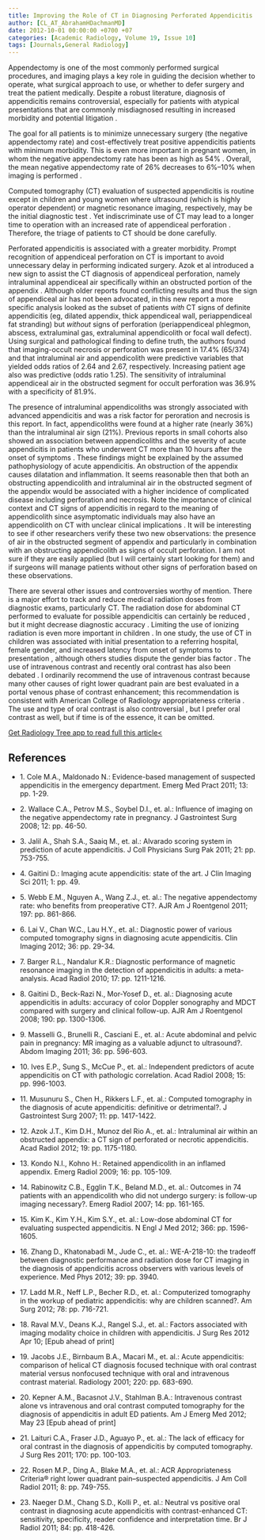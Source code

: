 ```yaml
---
title: Improving the Role of CT in Diagnosing Perforated Appendicitis
author: [CL_AT_AbrahamHDachmanMD]
date: 2012-10-01 00:00:00 +0700 +07
categories: [Academic Radiology, Volume 19, Issue 10]
tags: [Journals,General Radiology]
---
```

Appendectomy is one of the most commonly performed surgical procedures, and imaging plays a key role in guiding the decision whether to operate, what surgical approach to use, or whether to defer surgery and treat the patient medically. Despite a robust literature, diagnosis of appendicitis remains controversial, especially for patients with atypical presentations that are commonly misdiagnosed resulting in increased morbidity and potential litigation .

The goal for all patients is to minimize unnecessary surgery (the negative appendectomy rate) and cost-effectively treat positive appendicitis patients with minimum morbidity. This is even more important in pregnant women, in whom the negative appendectomy rate has been as high as 54% . Overall, the mean negative appendectomy rate of 26% decreases to 6%–10% when imaging is performed .

Computed tomography (CT) evaluation of suspected appendicitis is routine except in children and young women where ultrasound (which is highly operator dependent) or magnetic resonance imaging, respectively, may be the initial diagnostic test . Yet indiscriminate use of CT may lead to a longer time to operation with an increased rate of appendiceal perforation . Therefore, the triage of patients to CT should be done carefully.

Perforated appendicitis is associated with a greater morbidity. Prompt recognition of appendiceal perforation on CT is important to avoid unnecessary delay in performing indicated surgery. Azok et al introduced a new sign to assist the CT diagnosis of appendiceal perforation, namely intraluminal appendiceal air specifically within an obstructed portion of the appendix . Although older reports found conflicting results and thus the sign of appendiceal air has not been advocated, in this new report a more specific analysis looked as the subset of patients _with_ CT signs of definite appendicitis (eg, dilated appendix, thick appendiceal wall, periappendiceal fat stranding) but _without_ signs of perforation (periappendiceal phlegmon, abscess, extraluminal gas, extraluminal appendicolith or focal wall defect). Using surgical and pathological finding to define truth, the authors found that imaging-occult necrosis or perforation was present in 17.4% (65/374) and that intraluminal air and appendicolith were predictive variables that yielded odds ratios of 2.64 and 2.67, respectively. Increasing patient age also was predictive (odds ratio 1.25). The sensitivity of intraluminal appendiceal air in the obstructed segment for occult perforation was 36.9% with a specificity of 81.9%.

The presence of intraluminal appendicoliths was strongly associated with advanced appendicitis and was a risk factor for peroration and necrosis is this report. In fact, appendicoliths were found at a higher rate (nearly 36%) than the intraluminal air sign (21%). Previous reports in small cohorts also showed an association between appendicoliths and the severity of acute appendicitis in patients who underwent CT more than 10 hours after the onset of symptoms . These findings might be explained by the assumed pathophysiology of acute appendicitis. An obstruction of the appendix causes dilatation and inflammation. It seems reasonable then that both an obstructing appendicolith and intraluminal air in the obstructed segment of the appendix would be associated with a higher incidence of complicated disease including perforation and necrosis. Note the importance of clinical context and CT signs of appendicitis in regard to the meaning of appendicolith since asymptomatic individuals may also have an appendicolith on CT with unclear clinical implications . It will be interesting to see if other researchers verify these two new observations: the presence of air in the obstructed segment of appendix and particularly in combination with an obstructing appendicolith as signs of occult perforation. I am not sure if they are easily applied (but I will certainly start looking for them) and if surgeons will manage patients without other signs of perforation based on these observations.

There are several other issues and controversies worthy of mention. There is a major effort to track and reduce medical radiation doses from diagnostic exams, particularly CT. The radiation dose for abdominal CT performed to evaluate for possible appendicitis can certainly be reduced , but it might decrease diagnostic accuracy . Limiting the use of ionizing radiation is even more important in children . In one study, the use of CT in children was associated with initial presentation to a referring hospital, female gender, and increased latency from onset of symptoms to presentation , although others studies dispute the gender bias factor . The use of intravenous contrast and recently oral contrast has also been debated . I ordinarily recommend the use of intravenous contrast because many other causes of right lower quadrant pain are best evaluated in a portal venous phase of contrast enhancement; this recommendation is consistent with American College of Radiology appropriateness criteria . The use and type of oral contrast is also controversial , but I prefer oral contrast as well, but if time is of the essence, it can be omitted.

[Get Radiology Tree app to read full this article<](https://clinicalpub.com/app)

## References

- 1\. Cole M.A., Maldonado N.: Evidence-based management of suspected appendicitis in the emergency department. Emerg Med Pract 2011; 13: pp. 1-29.


- 2\. Wallace C.A., Petrov M.S., Soybel D.I., et. al.: Influence of imaging on the negative appendectomy rate in pregnancy. J Gastrointest Surg 2008; 12: pp. 46-50.


- 3\. Jalil A., Shah S.A., Saaiq M., et. al.: Alvarado scoring system in prediction of acute appendicitis. J Coll Physicians Surg Pak 2011; 21: pp. 753-755.


- 4\. Gaitini D.: Imaging acute appendicitis: state of the art. J Clin Imaging Sci 2011; 1: pp. 49.


- 5\. Webb E.M., Nguyen A., Wang Z.J., et. al.: The negative appendectomy rate: who benefits from preoperative CT?. AJR Am J Roentgenol 2011; 197: pp. 861-866.


- 6\. Lai V., Chan W.C., Lau H.Y., et. al.: Diagnostic power of various computed tomography signs in diagnosing acute appendicitis. Clin Imaging 2012; 36: pp. 29-34.


- 7\. Barger R.L., Nandalur K.R.: Diagnostic performance of magnetic resonance imaging in the detection of appendicitis in adults: a meta-analysis. Acad Radiol 2010; 17: pp. 1211-1216.


- 8\. Gaitini D., Beck-Razi N., Mor-Yosef D., et. al.: Diagnosing acute appendicitis in adults: accuracy of color Doppler sonography and MDCT compared with surgery and clinical follow-up. AJR Am J Roentgenol 2008; 190: pp. 1300-1306.


- 9\. Masselli G., Brunelli R., Casciani E., et. al.: Acute abdominal and pelvic pain in pregnancy: MR imaging as a valuable adjunct to ultrasound?. Abdom Imaging 2011; 36: pp. 596-603.


- 10\. Ives E.P., Sung S., McCue P., et. al.: Independent predictors of acute appendicitis on CT with pathologic correlation. Acad Radiol 2008; 15: pp. 996-1003.


- 11\. Musunuru S., Chen H., Rikkers L.F., et. al.: Computed tomography in the diagnosis of acute appendicitis: definitive or detrimental?. J Gastrointest Surg 2007; 11: pp. 1417-1422.


- 12\. Azok J.T., Kim D.H., Munoz del Rio A., et. al.: Intraluminal air within an obstructed appendix: a CT sign of perforated or necrotic appendicitis. Acad Radiol 2012; 19: pp. 1175-1180.


- 13\. Kondo N.I., Kohno H.: Retained appendicolith in an inflamed appendix. Emerg Radiol 2009; 16: pp. 105-109.


- 14\. Rabinowitz C.B., Egglin T.K., Beland M.D., et. al.: Outcomes in 74 patients with an appendicolith who did not undergo surgery: is follow-up imaging necessary?. Emerg Radiol 2007; 14: pp. 161-165.


- 15\. Kim K., Kim Y.H., Kim S.Y., et. al.: Low-dose abdominal CT for evaluating suspected appendicitis. N Engl J Med 2012; 366: pp. 1596-1605.


- 16\. Zhang D., Khatonabadi M., Jude C., et. al.: WE-A-218-10: the tradeoff between diagnostic performance and radiation dose for CT imaging in the diagnosis of appendicitis across observers with various levels of experience. Med Phys 2012; 39: pp. 3940.


- 17\. Ladd M.R., Neff L.P., Becher R.D., et. al.: Computerized tomography in the workup of pediatric appendicitis: why are children scanned?. Am Surg 2012; 78: pp. 716-721.


- 18\. Raval M.V., Deans K.J., Rangel S.J., et. al.: Factors associated with imaging modality choice in children with appendicitis. J Surg Res 2012 Apr 10; \[Epub ahead of print\]


- 19\. Jacobs J.E., Birnbaum B.A., Macari M., et. al.: Acute appendicitis: comparison of helical CT diagnosis focused technique with oral contrast material versus nonfocused technique with oral and intravenous contrast material. Radiology 2001; 220: pp. 683-690.


- 20\. Kepner A.M., Bacasnot J.V., Stahlman B.A.: Intravenous contrast alone vs intravenous and oral contrast computed tomography for the diagnosis of appendicitis in adult ED patients. Am J Emerg Med 2012; May 23 \[Epub ahead of print\]


- 21\. Laituri C.A., Fraser J.D., Aguayo P., et. al.: The lack of efficacy for oral contrast in the diagnosis of appendicitis by computed tomography. J Surg Res 2011; 170: pp. 100-103.


- 22\. Rosen M.P., Ding A., Blake M.A., et. al.: ACR Appropriateness Criteria® right lower quadrant pain–suspected appendicitis. J Am Coll Radiol 2011; 8: pp. 749-755.


- 23\. Naeger D.M., Chang S.D., Kolli P., et. al.: Neutral vs positive oral contrast in diagnosing acute appendicitis with contrast-enhanced CT: sensitivity, specificity, reader confidence and interpretation time. Br J Radiol 2011; 84: pp. 418-426.
